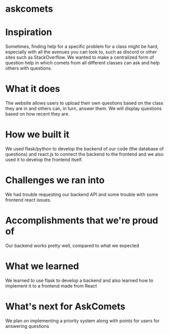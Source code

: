 # askcomets
# Inspiration
Sometimes, finding help for a specific problem for a class might be hard, especially with all the avenues you can look to, such as discord or other sites such as StackOverflow. We wanted to make a centralized form of question help in which comets from all different classes can ask and help others with questions.

# What it does
The website allows users to upload their own questions based on the class they are in and others can, in turn, answer them. We will display questions based on how recent they are.

# How we built it
We used flask/python to develop the backend of our code (the database of questions) and react.js to connect the backend to the frontend and we also used it to develop the frontend itself.

# Challenges we ran into
We had trouble requesting our backend API and some trouble with some frontend react issues.

# Accomplishments that we're proud of
Our backend works pretty well, compared to what we expected

# What we learned
We learned to use flask to develop a backend and also learned how to implement it to a frontend made from React

# What's next for AskComets
We plan on implementing a priority system along with points for users for answering questions
